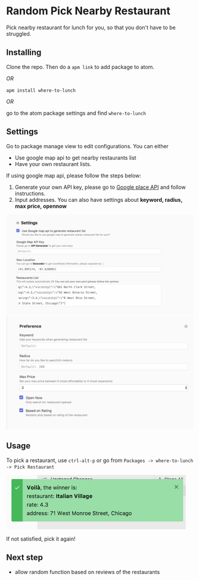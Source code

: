 # Random Pick Nearby Restaurant
Pick nearby restaurant for lunch for you, so that you don't have to be struggled.

## Installing
Clone the repo. Then do a `apm link` to add package to atom.

*OR*

`apm install where-to-lunch`

*OR*

go to the atom package settings and find `where-to-lunch`

## Settings
Go to package manage view to edit configurations.
You can either
- Use google map api to get nearby restaurants list
- Have your own restaurant lists.

If using google map api, please follow the steps below:
1. Generate your own API key, please go to [Google place API](https://developers.google.com/places/web-service/get-api-key) and follow instructions.
2. Input addresses. You can also have settings about **keyword, radius, max price, opennow**

![settings](where-to-lunch-settings.png)
![settings](where-to-lunch-preference.png)

## Usage
To pick a restaurant, use `ctrl-alt-p` or go from `Packages -> where-to-lunch -> Pick Restaurant`

![winner result](where-to-lunch-result.png)

If not satisfied, pick it again!

## Next step
- allow random function based on reviews of the restaurants
